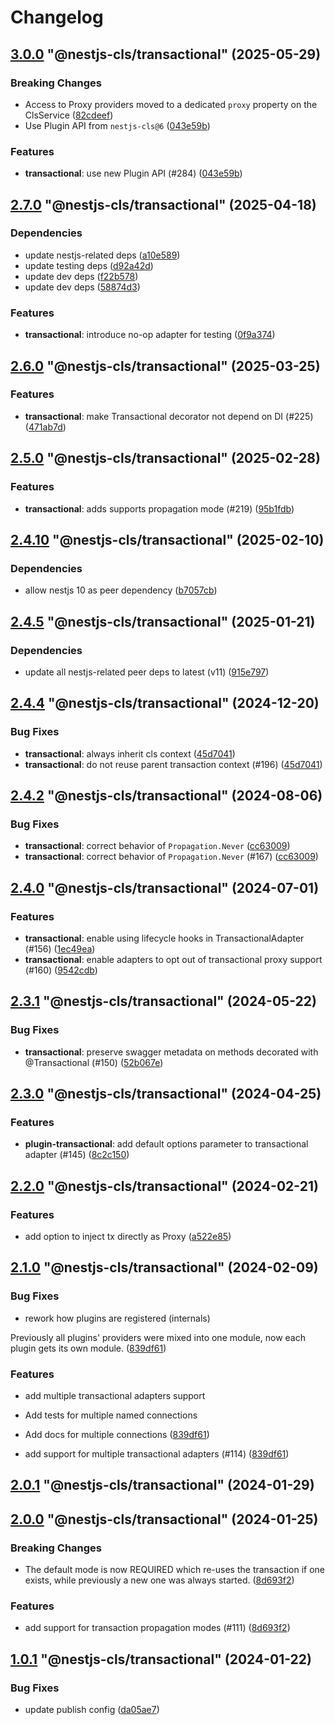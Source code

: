 # Changelog

<!-- MONODEPLOY:BELOW -->

## [3.0.0](https://github.com/Papooch/nestjs-cls/compare/@nestjs-cls/transactional@2.7.0...@nestjs-cls/transactional@3.0.0) "@nestjs-cls/transactional" (2025-05-29)<a name="3.0.0"></a>

### Breaking Changes

* Access to Proxy providers moved to a dedicated `proxy` property on the ClsService ([82cdeef](https://github.com/Papooch/nestjs-cls/commits/82cdeef))
* Use Plugin API from `nestjs-cls@6` ([043e59b](https://github.com/Papooch/nestjs-cls/commits/043e59b))

### Features

* **transactional**: use new Plugin API (#284) ([043e59b](https://github.com/Papooch/nestjs-cls/commits/043e59b))




## [2.7.0](https://github.com/Papooch/nestjs-cls/compare/@nestjs-cls/transactional@2.6.1...@nestjs-cls/transactional@2.7.0) "@nestjs-cls/transactional" (2025-04-18)<a name="2.7.0"></a>

### Dependencies

* update nestjs-related deps ([a10e589](https://github.com/Papooch/nestjs-cls/commits/a10e589))
* update testing deps ([d92a42d](https://github.com/Papooch/nestjs-cls/commits/d92a42d))
* update dev deps ([f22b578](https://github.com/Papooch/nestjs-cls/commits/f22b578))
* update dev deps ([58874d3](https://github.com/Papooch/nestjs-cls/commits/58874d3))

### Features

* **transactional**: introduce no-op adapter for testing ([0f9a374](https://github.com/Papooch/nestjs-cls/commits/0f9a374))




## [2.6.0](https://github.com/Papooch/nestjs-cls/compare/@nestjs-cls/transactional@2.5.1...@nestjs-cls/transactional@2.6.0) "@nestjs-cls/transactional" (2025-03-25)<a name="2.6.0"></a>

### Features

* **transactional**: make Transactional decorator not depend on DI (#225) ([471ab7d](https://github.com/Papooch/nestjs-cls/commits/471ab7d))




## [2.5.0](https://github.com/Papooch/nestjs-cls/compare/@nestjs-cls/transactional@2.4.12...@nestjs-cls/transactional@2.5.0) "@nestjs-cls/transactional" (2025-02-28)<a name="2.5.0"></a>

### Features

* **transactional**: adds supports propagation mode (#219) ([95b1fdb](https://github.com/Papooch/nestjs-cls/commits/95b1fdb))




## [2.4.10](https://github.com/Papooch/nestjs-cls/compare/@nestjs-cls/transactional@2.4.9...@nestjs-cls/transactional@2.4.10) "@nestjs-cls/transactional" (2025-02-10)<a name="2.4.10"></a>

### Dependencies

* allow nestjs 10 as peer dependency ([b7057cb](https://github.com/Papooch/nestjs-cls/commits/b7057cb))




## [2.4.5](https://github.com/Papooch/nestjs-cls/compare/@nestjs-cls/transactional@2.4.4...@nestjs-cls/transactional@2.4.5) "@nestjs-cls/transactional" (2025-01-21)<a name="2.4.5"></a>

### Dependencies

* update all nestjs-related peer deps to latest (v11) ([915e797](https://github.com/Papooch/nestjs-cls/commits/915e797))




## [2.4.4](https://github.com/Papooch/nestjs-cls/compare/@nestjs-cls/transactional@2.4.3...@nestjs-cls/transactional@2.4.4) "@nestjs-cls/transactional" (2024-12-20)<a name="2.4.4"></a>

### Bug Fixes

* **transactional**: always inherit cls context ([45d7041](https://github.com/Papooch/nestjs-cls/commits/45d7041))
* **transactional**: do not reuse parent transaction context (#196) ([45d7041](https://github.com/Papooch/nestjs-cls/commits/45d7041))




## [2.4.2](https://github.com/Papooch/nestjs-cls/compare/@nestjs-cls/transactional@2.4.1...@nestjs-cls/transactional@2.4.2) "@nestjs-cls/transactional" (2024-08-06)<a name="2.4.2"></a>

### Bug Fixes

* **transactional**: correct behavior of `Propagation.Never` ([cc63009](https://github.com/Papooch/nestjs-cls/commits/cc63009))
* **transactional**: correct behavior of `Propagation.Never` (#167) ([cc63009](https://github.com/Papooch/nestjs-cls/commits/cc63009))




## [2.4.0](https://github.com/Papooch/nestjs-cls/compare/@nestjs-cls/transactional@2.3.1...@nestjs-cls/transactional@2.4.0) "@nestjs-cls/transactional" (2024-07-01)<a name="2.4.0"></a>

### Features

* **transactional**: enable using lifecycle hooks in TransactionalAdapter (#156) ([1ec49ea](https://github.com/Papooch/nestjs-cls/commits/1ec49ea))
* **transactional**: enable adapters to opt out of transactional proxy support (#160) ([9542cdb](https://github.com/Papooch/nestjs-cls/commits/9542cdb))




## [2.3.1](https://github.com/Papooch/nestjs-cls/compare/@nestjs-cls/transactional@2.3.0...@nestjs-cls/transactional@2.3.1) "@nestjs-cls/transactional" (2024-05-22)<a name="2.3.1"></a>

### Bug Fixes

* **transactional**: preserve swagger metadata on methods decorated with @Transactional (#150) ([52b067e](https://github.com/Papooch/nestjs-cls/commits/52b067e))




## [2.3.0](https://github.com/Papooch/nestjs-cls/compare/@nestjs-cls/transactional@2.2.2...@nestjs-cls/transactional@2.3.0) "@nestjs-cls/transactional" (2024-04-25)<a name="2.3.0"></a>

### Features

* **plugin-transactional**: add default options parameter to transactional adapter  (#145) ([8c2c150](https://github.com/Papooch/nestjs-cls/commits/8c2c150))




## [2.2.0](https://github.com/Papooch/nestjs-cls/compare/@nestjs-cls/transactional@2.1.0...@nestjs-cls/transactional@2.2.0) "@nestjs-cls/transactional" (2024-02-21)<a name="2.2.0"></a>

### Features

* add option to inject tx directly as Proxy ([a522e85](https://github.com/Papooch/nestjs-cls/commits/a522e85))




## [2.1.0](https://github.com/Papooch/nestjs-cls/compare/@nestjs-cls/transactional@2.0.3...@nestjs-cls/transactional@2.1.0) "@nestjs-cls/transactional" (2024-02-09)<a name="2.1.0"></a>

### Bug Fixes

* rework how plugins are registered (internals)

Previously all plugins' providers were mixed into one module,
now each plugin gets its own module. ([839df61](https://github.com/Papooch/nestjs-cls/commits/839df61))

### Features

* add multiple transactional adapters support

* Add tests for multiple named connections

* Add docs for multiple connections ([839df61](https://github.com/Papooch/nestjs-cls/commits/839df61))
* add support for multiple transactional adapters (#114) ([839df61](https://github.com/Papooch/nestjs-cls/commits/839df61))




## [2.0.1](https://github.com/Papooch/nestjs-cls/compare/@nestjs-cls/transactional@2.0.0...@nestjs-cls/transactional@2.0.1) "@nestjs-cls/transactional" (2024-01-29)<a name="2.0.1"></a>



## [2.0.0](https://github.com/Papooch/nestjs-cls/compare/@nestjs-cls/transactional@1.0.1...@nestjs-cls/transactional@2.0.0) "@nestjs-cls/transactional" (2024-01-25)<a name="2.0.0"></a>

### Breaking Changes

* The default mode is now REQUIRED which re-uses the transaction if one exists, while previously a new one was always started. ([8d693f2](https://github.com/Papooch/nestjs-cls/commits/8d693f2))

### Features

* add support for transaction propagation modes (#111) ([8d693f2](https://github.com/Papooch/nestjs-cls/commits/8d693f2))




## [1.0.1](https://github.com/Papooch/nestjs-cls/compare/@nestjs-cls/transactional@1.0.0...@nestjs-cls/transactional@1.0.1) "@nestjs-cls/transactional" (2024-01-22)<a name="1.0.1"></a>

### Bug Fixes

* update publish config ([da05ae7](https://github.com/Papooch/nestjs-cls/commits/da05ae7))


